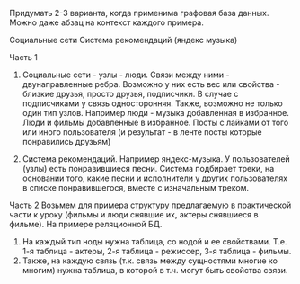 Придумать 2-3 варианта, когда применима графовая база данных. Можно даже абзац на контекст каждого примера.

Социальные сети 
Система рекомендаций (яндекс музыка)


Часть 1
1) Социальные сети - узлы - люди. 
Связи между ними - двунаправленные ребра. Возможно у них есть вес или свойства - близкие друзья, просто друзья, подписчики.
В случае с подписчиками у связь односторонняя. 
Также, возможно не только один тип узлов. Например люди - музыка добавленная в избранное. 
Люди и фильмы добавленные в избранное. 
Посты с лайками от того или иного пользователя (и результат - в ленте посты которые понравились друзьям)

2) Система рекомендаций. 
Например яндекс-музыка. 
У пользователей (узлы) есть понравившиеся песни. 
Система подбирает треки, на основании того, какие песни и исполнители у других пользователях в списке понравившегося, вместе с изначальным треком. 


Часть 2
Возьмем для примера структуру предлагаемую в практической части к уроку (фильмы и люди снявшие их, актеры снявшиеся в фильме).
На примере реляционной БД.
1) На каждый тип ноды  нужна таблица, со нодой и ее свойствами. Т.е. 1-я таблица - актеры, 2-я таблица - режиссер, 3-я таблица - фильмы.
2) Также, на каждую связь (т.к. связь между сущностями многие ко многим) нужна таблица, в которой в т.ч. могут быть свойства связи.


